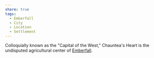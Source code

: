```yaml
---
share: true
tags:
  - Emberfall
  - City
  - Location
  - Settlement
---
```


Colloquially known as the "Capital of the West," Chauntea's Heart is the undisputed agricultural center of [Emberfall](./Emberfall.md).